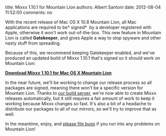 title: Mixxx 1.10.1 for Mountain Lion
authors: Albert Santoni
date: 2012-08-04 11:52:00
comments: no

With the recent release of Mac OS X 10.8 Mountain Lion, all Mac applications are required to be* signed*  by a developer registered with Apple, otherwise it won't work out-of-the-box.
This new feature in Mountain Lion is called **Gatekeeper**, and gives Apple a way to stop spyware and other nasty stuff from spreading.

Because of this, we recommend keeping Gatekeeper enabled, and we've produced an updated build of Mixxx 1.10.1 that's signed so it should work on Mountain Lion:

[**Download Mixxx 1.10.1 for Mac OS X Mountain Lion**](http://downloads.mixxx.org/targeted/mixxx-1.10.1-macuniversal-mountainlion.dmg)

In the near future, we'll be working to change our release process so all packages are signed, meaning there won't be a specific version for Mountain Lion.
Thanks to [our build server]({filename}/news/2010-12-24-build-server-fundraiser-a-success-thank-you.md), we're now able to create Mixxx releases automatically, but it still requires a fair amount of work to keep it working because Mixxx changes so fast.
It's also a bit of a headache to distribute our packages to all of our mirrors, so we'll try to improve that as well.

In the meantime, enjoy, and [please file bugs](https://bugs.launchpad.net/mixxx/+filebug) if you run into any problems on Mountain Lion!
